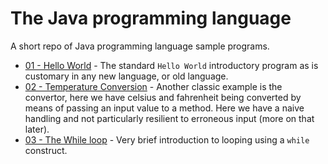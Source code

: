 # The Java programming language

A short repo of Java programming language sample programs. 

- [01 - Hello World](/src/com/irisida/helloworld/HelloWorld.java) - The standard `Hello World` introductory program as is customary in any new language, or old language. 
- [02 - Temperature Conversion](/src/com/irisida/tempconvert/TempConvert.java) - Another classic example is the convertor, here we have celsius and fahrenheit being converted by means of passing an input value to a method. Here we have a naive handling and not particularly resilient to erroneous input (more on that later).
- [03 - The While loop](/src/com/irisida/whileloop/WhileLoop.java) - Very brief introduction to looping using a `while` construct.   
